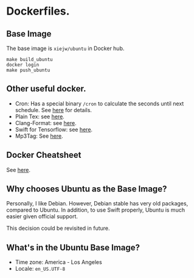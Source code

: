 # Dockerfiles.

## Base Image

The base image is `xiejw/ubuntu` in Docker hub.

    make build_ubuntu
    docker login
    make push_ubuntu

## Other useful docker.

- Cron: Has a special binary `/cron` to calculate the seconds until next
  schedule. See [here][Cron] for details.
- Plain Tex: see [here](doc/tex.md).
- Clang-Format: see [here](doc/clang-format.md).
- Swift for Tensorflow: see [here](doc/swift-for-tensorflow.md).
- Mp3Tag: See [here](doc/mp3tag.md).

## Docker Cheatsheet

See [here](doc/docker_cheatsheet.md).

## Why chooses Ubuntu as the Base Image?

Personally, I like Debian. However, Debian stable has very old packages,
compared to Ubuntu. In addition, to use Swift properly, Ubuntu is much easier
given official support.

This decision could be revisited in future.

## What's in the Ubuntu Base Image?

- Time zone: America - Los Angeles
- Locale: `en_US.UTF-8`

[Cron]: https://github.com/xiejw/eva/blob/master/dockerfiles/Dockerfile.cron

